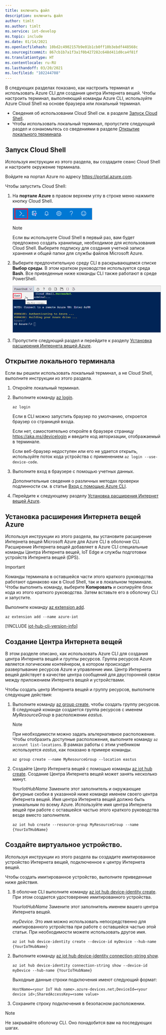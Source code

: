 ```yaml
---
title: включить файл
description: включить файл
author: timlt
ms.author: timlt
ms.service: iot-develop
ms.topic: include
ms.date: 01/14/2021
ms.openlocfilehash: 10bd2c4902157b9e01b1cb0ff10b3ebdf448568c
ms.sourcegitcommit: 867cb1b7a1f3a1f0b427282c648d411d0ca4f81f
ms.translationtype: HT
ms.contentlocale: ru-RU
ms.lasthandoff: 03/20/2021
ms.locfileid: "102244708"
---
```

В следующих разделах показано, как настроить терминал и использовать Azure CLI для создания центра Интернета вещей. Чтобы настроить терминал, выполняющий команды Azure CLI, используйте Azure Cloud Shell на основе браузера или локальный терминал.
* Сведения об использовании Cloud Shell см. в разделе [Запуск Cloud Shell](#launch-the-cloud-shell). 
* Чтобы использовать локальный терминал, пропустите следующий раздел и ознакомьтесь со сведениями в разделе [Открытие локального терминала](#open-a-local-terminal).

## <a name="launch-the-cloud-shell"></a>Запуск Cloud Shell
Используя инструкции из этого раздела, вы создадите сеанс Cloud Shell и настроите окружение терминала.

Войдите на портал Azure по адресу https://portal.azure.com.  

Чтобы запустить Cloud Shell:

1. На **портале Azure** в правом верхнем углу в строке меню нажмите кнопку Cloud Shell. 

    ![Кнопка Cloud Shell CLI на портале Azure](media/iot-hub-include-create-hub-cli/cloud-shell-button.png)

    > [!NOTE]
    > Если вы используете Cloud Shell в первый раз, вам будет предложено создать хранилище, необходимое для использования Cloud Shell.  Выберите подписку для создания учетной записи хранения и общей папки для службы файлов Microsoft Azure. 

2. Выберите предпочтительную среду CLI в раскрывающемся списке **Выбор среды**. В этом кратком руководстве используется среда **Bash**. Все приведенные ниже команды CLI также работают в среде PowerShell. 

    ![Выбор среды CLI](media/iot-hub-include-create-hub-cli/cloud-shell-environment.png)

3. Пропустите следующий раздел и перейдите к разделу [Установка расширения Интернета вещей Azure](#install-the-azure-iot-extension). 

## <a name="open-a-local-terminal"></a>Открытие локального терминала
Если вы решили использовать локальный терминал, а не Cloud Shell, выполните инструкции из этого раздела.  

1. Откройте локальный терминал.
1. Выполните команду [az login](/cli/azure/reference-index#az_login).

   ```azurecli
   az login
   ```

    Если в CLI можно запустить браузер по умолчанию, откроется браузер со страницей входа.

    Если нет, самостоятельно откройте в браузере страницу https://aka.ms/devicelogin и введите код авторизации, отображаемый в терминале.

    Если веб-браузер недоступен или его не удается открыть, используйте поток кода устройства с применением `az login --use-device-code`.

1. Выполните вход в браузере с помощью учетных данных.

    Дополнительные сведения о различных методах проверки подлинности см. в статье [Вход с помощью Azure CLI]( /cli/azure/authenticate-azure-cli ).

1. Перейдите к следующему разделу [Установка расширения Интернет вещей Azure](#install-the-azure-iot-extension). 

## <a name="install-the-azure-iot-extension"></a>Установка расширения Интернета вещей Azure
Используя инструкции из этого раздела, вы установите расширение Интернета вещей Microsoft Azure для Azure CLI в оболочке CLI. Расширение Интернета вещей добавляет в Azure CLI специальные команды Центра Интернета вещей, IoT Edge и службы подготовки устройств Интернета вещей (DPS).

> [!IMPORTANT]
> Команды терминала в оставшейся части этого краткого руководства работают одинаково как в Cloud Shell, так и в локальном терминале. Чтобы выполнить команду, выберите **Копировать** и скопируйте блок кода из этого краткого руководства. Затем вставьте его в оболочку CLI и запустите.

Выполните команду [az extension add](/cli/azure/extension#az-extension-add). 

   ```azurecli
   az extension add --name azure-iot
   ```
[!INCLUDE [iot-hub-cli-version-info](iot-hub-cli-version-info.md)]

## <a name="create-an-iot-hub"></a>Создание Центра Интернета вещей
В этом разделе описано, как использовать Azure CLI для создания центра Интернета вещей и группы ресурсов.  Группа ресурсов Azure является логическим контейнером, в котором происходит развертывание ресурсов Azure и управление ими. Центр Интернета вещей действует в качестве центра сообщений для двусторонней связи между приложением Интернета вещей и устройствами. 

Чтобы создать центр Интернета вещей и группу ресурсов, выполните следующие действия:

1. Выполните команду [az group create](/cli/azure/group#az-group-create), чтобы создать группу ресурсов. В следующей команде создается группа ресурсов с именем *MyResourceGroup* в расположении *eastus*. 
    >[!NOTE]
    > При необходимости можно задать альтернативное расположение. Чтобы отобразить доступные расположения, выполните команду `az account list-locations`. В рамках работы с этим учебником используется *eastus*, как показано в примере команды. 

    ```azurecli
    az group create --name MyResourceGroup --location eastus
    ```

1. Создайте Центр Интернета вещей с помощью команды [az iot hub create](/cli/azure/iot/hub#az-iot-hub-create). Создание Центра Интернета вещей может занять несколько минут. 

    *YourIotHubName* Замените этот заполнитель и окружающие фигурные скобки в указанной ниже команде именем своего центра Интернета вещей. Имя центра Интернета вещей должно быть уникальным по всему Azure. Используйте имя центра Интернета вещей при работе с оставшейся частью этого краткого руководства везде вместо заполнителя.

    ```azurecli
    az iot hub create --resource-group MyResourceGroup --name {YourIoTHubName}
    ```

## <a name="create-a-simulated-device"></a>Создайте виртуальное устройство.
Используя инструкции из этого раздела вы создадите имитированное устройство Интернета вещей, подключенное к центру Интернета вещей. 

Чтобы создать имитированное устройство, выполните приведенные ниже действия.
1. В оболочке CLI выполните команду [az iot hub device-identity create](/cli/azure/ext/azure-iot/iot/hub/device-identity#ext-azure-iot-az-iot-hub-device-identity-create). При этом создается удостоверение имитированного устройства. 

    *YourIotHubName* Замените этот заполнитель именем вашего центра Интернета вещей. 

    *myDevice*. Это имя можно использовать непосредственно для имитированного устройства при работе с оставшейся частью этой статьи. При необходимости можете использовать другое имя. 

    ```azurecli
    az iot hub device-identity create --device-id myDevice --hub-name {YourIoTHubName} 
    ```

1.  Выполните команду [az iot hub device-identity connection-string show](/cli/azure/ext/azure-iot/iot/hub/device-identity/connection-string#ext_azure_iot_az_iot_hub_device_identity_connection_string_show). 

    ```azurecli
    az iot hub device-identity connection-string show --device-id myDevice --hub-name {YourIoTHubName}
    ```

    Выходные данные строки подключения имеют следующий формат:

    ```Output
    HostName=<your IoT Hub name>.azure-devices.net;DeviceId=<your device id>;SharedAccessKey=<some value>
    ```

1. Сохраните строку подключения в безопасном расположении. 

> [!NOTE]
> Не закрывайте оболочку CLI. Оно понадобится вам на последующих шагах.